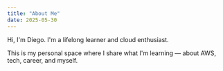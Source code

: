 ```yaml
---
title: "About Me"
date: 2025-05-30
---
```


Hi, I'm Diego. I'm a lifelong learner and cloud enthusiast.

This is my personal space where I share what I'm learning — about AWS, tech, career, and myself.
